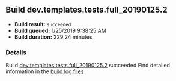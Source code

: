 ## Build dev.templates.tests.full_20190125.2
- **Build result:** `succeeded`
- **Build queued:** 1/25/2019 9:38:25 AM
- **Build duration:** 229.24 minutes
### Details
Build [dev.templates.tests.full_20190125.2](https://winappstudio.visualstudio.com/web/build.aspx?pcguid=a4ef43be-68ce-4195-a619-079b4d9834c2&builduri=vstfs%3a%2f%2f%2fBuild%2fBuild%2f26966) succeeded
Find detailed information in the [build log files](https://uwpctdiags.blob.core.windows.net/buildlogs/dev.templates.tests.full_20190125.2_logs.zip)
